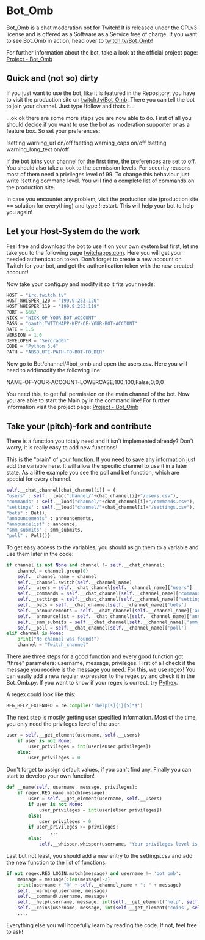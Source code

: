 # Bot_Omb

Bot_Omb is a chat moderation bot for Twitch! It is released under the GPLv3 license and is offered as a Software as a Service free of charge. If you want to see Bot_Omb in action, head over to [twitch.tv/Bot_Omb](http://twitch.tv/Bot_Omb)!

For further information about the bot, take a look at the official project page: [Project - Bot_Omb](http://dhika.de/index.php?id=bot_omb)

## Quick and (not so) dirty

If you just want to use the bot, like it is featured in the Repository, you have to visit the production site on [twitch.tv/Bot_Omb](http://twitch.tv/Bot_Omb). There you can tell the bot to join your channel. Just type !follow and thats it...

...ok ok there are some more steps you are now able to do. First of all you should decide if you want to use the bot as moderation supporter or as a feature box. So set your preferences:

!setting warning_url on/off
!setting warning_caps on/off
!setting warning_long_text on/off

If the bot joins your channel for the first time, the preferences are set to off. You should also take a look to the permission levels. For security reasons most of them need a privileges level of 99. To change this behaviour just write !setting command level. You will find a complete list of commands on the production site.

In case you encounter any problem, visit the production site (production site == solution for everything) and type !restart. This will help your bot to help you again!

## Let your Host-System do the work

Feel free and download the bot to use it on your own system but first, let me take you to the following page [twitchapps.com](https://twitchapps.com/tmi/). Here you will get your needed authentication token.
Don't forget to create a new account on Twitch for your bot, and get the authentication token with the new created account!

Now take your config.py and modify it so it fits your needs:

```python
HOST = "irc.twitch.tv"
HOST_WHISPER_120 = "199.9.253.120"
HOST_WHISPER_119 = "199.9.253.119"
PORT = 6667
NICK = "NICK-OF-YOUR-BOT-ACCOUNT"
PASS = "oauth:TWITCHAPP-KEY-OF-YOUR-BOT-ACCOUNT"
RATE = 1.5
VERSION = 1.0
DEVELOPER = "Serdrad0x"
CODE = "Python 3.4"
PATH = "ABSOLUTE-PATH-TO-BOT-FOLDER"
```

Now go to Bot/channel/#bot_omb and open the users.csv. Here you will need to add/modify the following line:

NAME-OF-YOUR-ACCOUNT-LOWERCASE;100;100;False;0;0;0

You need this, to get full permission on the main channel of the bot. Now you are able to start the Main.py in the command line! For further information visit the project page: [Project - Bot_Omb](http://dhika.de/index.php?id=bot_omb)

## Take your (pitch)-fork and contribute

There is a function you totaly need and it isn't implemented already? Don't worry, it is really easy to add new functions!

This is the "brain" of your function. If you need to save any information just add the variable here. It will allow the specific channel to use it in a later state. As a little example you see the poll and bet function, which are special for every channel.

```python
self.__chat_channel[chat_channel[i]] = {
"users" : self.__load("channel/"+chat_channel[i]+"/users.csv"),
"commands" : self.__load("channel/"+chat_channel[i]+"/commands.csv"),
"settings" : self.__load("channel/"+chat_channel[i]+"/settings.csv"),
"bets" : Bet(),
"announcements" : announcements,
"announcelist" : announce,
"smm_submits" : smm_submits,
"poll" : Poll()}
```

To get easy access to the variables, you should asign them to a variable and use them later in the code:

```python
if channel is not None and channel != self.__chat_channel:
    channel = channel.group(0)
    self.__channel_name = channel
    self.__channel.switch(self.__channel_name)
    self.__users = self.__chat_channel[self.__channel_name]["users"]
    self.__commands = self.__chat_channel[self.__channel_name]["commands"]
    self.__settings = self.__chat_channel[self.__channel_name]["settings"]
    self.__bets = self.__chat_channel[self.__channel_name]['bets']
    self.__announcements = self.__chat_channel[self.__channel_name]['announcements']
    self.__announcelist = self.__chat_channel[self.__channel_name]['announcelist']
    self.__smm_submits = self.__chat_channel[self.__channel_name]['smm_submits']
    self.__poll = self.__chat_channel[self.__channel_name]['poll']
elif channel is None:
    print("No channel was found!")
    channel = "Twitch_channel"
```

There are three steps for a good function and every good function got "three" parameters: username, message, privileges. First of all check if the message you receive is the message you need. For this, we use regex!
You can easily add a new regular expression to the regex.py and check it in the Bot_Omb.py. If you want to know if your regex is correct, try [Pythex](http://pythex.org).

A regex could look like this:

```python
REG_HELP_EXTENDED = re.compile('!help[s]{1}[S]*$')
```

The next step is mostly getting user specified information. Most of the time, you only need the privileges level of the user.

```python
user = self.__get_element(username, self.__users)
    if user is not None:
        user_privileges = int(user[eUser.privileges])
    else:
        user_privileges = 0
```

Don't forget to assign default values, if you can't find any. Finally you can start to develop your own function!

```python
def __name(self, username, message, privileges):
    if regex.REG_name.match(message):
        user = self.__get_element(username, self.__users)
        if user is not None:
            user_privileges = int(user[eUser.privileges])
        else:
            user_privileges = 0
        if user_privileges >= privileges:
                ...
        else:
            self.__whisper.whisper(username, "Your privileges level is not high enough to perform this command! You need at least a level of {0}.".format(privileges))
```

Last but not least, you should add a new entry to the settings.csv and add the new function to the list of functions.

```python
if not regex.REG_LOGIN.match(message) and username != 'bot_omb':
    message = message[:len(message)-2]
    print(username + "@" + self.__channel_name + ": " + message)
    self.__warning(username, message)
    self.__command(username, message)
    self.__help(username, message, int(self.__get_element('help', self.__settings)[eSetting.state]))
    self.__coins(username, message, int(self.__get_element('coins', self.__settings)[eSetting.state]))
    ....
```

Everything else you will hopefully learn by reading the code. If not, feel free to ask!